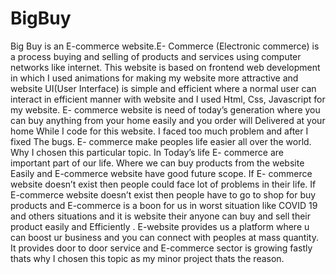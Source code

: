 # BigBuy

Big Buy is an E-commerce website.E- Commerce (Electronic commerce) is a process buying and selling of products and services using computer networks like internet. This website is based on frontend web development in which I used animations for making my website more attractive and website UI(User Interface) is simple and efficient where a normal user can interact in efficient manner with website and I used Html, Css, Javascript for my website. E- commerce website is need of today’s generation where you can buy anything from your home easily and you order will Delivered at your home While I code for this website. I faced too much problem and after I fixed The bugs. E- commerce make peoples life easier all over the world. Why I chosen this particular topic. In Today’s life E- commerce are important part of our life. Where we can buy products from the website Easily and E-commerce website have good future scope. If E- commerce website doesn’t exist then people could face lot of problems in their life. If E-commerce website doesn’t exist then people have to go to shop for buy products and E-commerce is a boon for us in worst situation like COVID 19 and others situations and it is website their anyone can buy and sell their product easily and Efficiently . E-website provides us a platform where u can boost ur business and you can connect with peoples at mass quantity. It provides door to door service and E-commerce sector is growing fastly thats why I chosen this topic as my minor project thats the reason.
